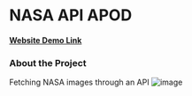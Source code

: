 # NASA API APOD


<a href="https://nasapicapi.netlify.app/"><h4>Website Demo Link</h4></a>


### About the Project
Fetching NASA images through an API
![image](https://user-images.githubusercontent.com/23385605/137082612-f2f7a295-3a10-4455-8b98-d8eb103cb0c2.png)
